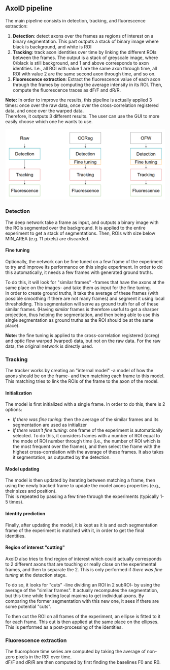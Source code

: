 ## AxoID pipeline
The main pipeline consists in detection, tracking, and fluorescence extraction:
  1. **Detection**: detect axons over the frames as regions of interest on a binary segmentation. This part outputs a stack of binary image where black is background, and white is ROI
  2. **Tracking**: track axon identities over time by linking the different ROIs between the frames. The output is a stack of greyscale image, where 0/black is still background, and 1 and above corresponds to axon identities. I.e., all ROI with value 1 are the same axon through time, all ROI with value 2 are the same second axon through time, and so on.
  3. **Fluorescence extraction**: Extract the fluorescence value of each axon through the frames by computing the average intensity in its ROI. Then, compute the fluorescence traces as dF/F and dR/R.

**Note:** In order to improve the results, this pipeline is actually applied 3 times: once over the raw data, once over the cross-correlation registered data, and once over the warped data.  
Therefore, it outputs 3 different results. The user can use the GUI to more easily choose which one he wants to use.

![AxoID pipeline](../images/pipeline.png)

### Detection
The deep network take a frame as input, and outputs a binary image with the ROIs segmented over the background.
It is applied to the entire experiment to get a stack of segmentations. Then, ROIs with size below MIN_AREA (e.g. 11 pixels) are discarded.

#### Fine tuning 
Optionally, the network can be fine tuned on a few frame of the experiment to try and improve its performance on this single experiment. In order to do this automatically, it needs a few frames with generated ground truths.

To do this, it will look for "similar frames" -frames that have the axons at the same place on the images- and take them as input for the fine tuning.  
In order to create ground truths, it take the average of these frames (with possible smoothing if there are not many frames) and segment it using local thresholding. This segmentation will serve as ground truth for all of these similar frames. (Having *similar* frames is therefore useful to get a sharper projection, thus helping the segmentation, and then being able to use this single segmentation as ground truths as the ROI should be at the same place).

**Note:** the fine tuning is applied to the cross-correlation registered (ccreg) and optic flow warped (warped) data, but not on the raw data. For the raw data, the original network is directly used.

### Tracking
The tracker works by creating an "internal model" -a model of how the axons should be on the frame- and then matching each frame to this model. This matching tries to link the ROIs of the frame to the axon of the model.  

#### Initialization
The model is first initialized with a single frame. In order to do this, there is 2 options:
  * *If there was fine tuning:* then the average of the similar frames and its segmentation are used as initializer
  * *If there wasn't fine tuning*: one frame of the experiment is automatically selected. To do this, it considers frames with a number of ROI equal to the mode of ROI number through time (i.e., the number of ROI which is the most frequent over the frames), and then select the frame with the highest cross-correlation with the average of these frames. It also takes it segmentation, as outputted by the detection.

#### Model updating
The model is then updated by iterating between matching a frame, then using the newly tracked frame to update the model axons properties (e.g., their sizes and position).  
This is repeated by passing a few time through the experiments (typically 1-5 times).

#### Identity prediction
Finally, after updating the model, it is kept as it is and each segmentation frame of the experiment is matched with it, in order to get the final identities.

#### Region of interest "cutting"
AxoID also tries to find region of interest which could actually corresponds to 2 different axons that are touching or really close on the experimental frames, and then to separate the 2. This is only performed if *there was fine tuning* at the detection stage.

To do so, it looks for "cuts" -line dividing an ROI in 2 subROI- by using the average of the "similar frames". It actually recomputes the segmentation, but this time while finding local maxima to get individual axons. By comparing the former segmentation with this new one, it sees if there are some potential "cuts".

To then cut the ROI on all frames of the experiment, an ellipse is fitted to it for each frame. This cut is then applied at the same place on the ellipses. This is performed as a post-processing of the identities.

### Fluorescence extraction
The fluorophore time series are computed by taking the average of non-zero pixels in the ROI over time.  
dF/F and dR/R are then computed by first finding the baselines F0 and R0.

